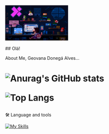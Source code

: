 <p>
 <br>
 <img src="gif-mario.gif" width="40%">
</p>
## Olá! 

 About Me, Geovana Donegá Alves...
 
<h1>

![Anurag's GitHub stats](https://github-readme-stats.vercel.app/api?username=gidonega&show_icons=true&theme=radical&locale=pt-br)

![Top Langs](https://github-readme-stats.vercel.app/api/top-langs/?username=gidonega&langs_count=8&show_icons=true&theme=radical)
</h1>

 🛠️ Language and tools

[![My Skills](https://skillicons.dev/icons?i=js,html,css,vscode,git)](https://skillicons.dev)

<div align="center">
  <img height="50" src="
![download20240502160912](https://github.com/gidonega/gidonega/assets/144058703/a6f66586-79f1-4df4-9402-33d83651aa57) />
</div>



